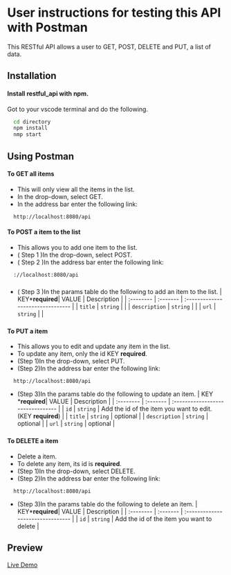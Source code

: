 
# User instructions for testing this API with Postman

This RESTful API allows a user to GET, POST, DELETE and PUT, a list of data.


## Installation

#### Install restful_api with npm.
Got to your vscode terminal and do the following.

```bash
  cd directory
  npm install 
  nmp start
```
    
## Using Postman

#### To **GET** all items
- This will only view all the items in the list.
- In the drop-down, select GET.
- In the address bar enter the following link:

```http
  http://localhost:8080/api

```

#### To **POST** a item to the list
- This allows you to add one item to the list.
- ( Step 1 )In the drop-down, select POST.
- ( Step 2 )In the address bar enter the following link:

```http
  ://localhost:8080/api
```
###

- ( Step 3 )In the params table do the following to add an item to the list.
| KEY***required**|  VALUE      | Description                       |
| :--------     | :-------    | :-------------------------------- |
| `title`       | `string` | |
| `description`       | `string` | |
| `url`       | `string` | |

###

#### To **PUT** a item
- This allows you to edit and update any item in the list.
- To update any item, only the id KEY **required**.
- (Step 1)In the drop-down, select PUT.
- (Step 2)In the address bar enter the following link:

```http
  http://localhost:8080/api

```
- (Step 3)In the params table do the following to update an item.
| KEY ***required**|  VALUE      | Description                       |
| :--------     | :-------    | :-------------------------------- |
| `id`          | `string` | Add the id of the item you want to edit. (KEY **required**) |
| `title`       | `string` | optional |
| `description` | `string` | optional |
| `url`         | `string` | optional |

###

#### To **DELETE** a item
- Delete a item.
- To delete any item, its id is **required**.
- (Step 1)In the drop-down, select DELETE.
- (Step 2)In the address bar enter the following link:

```http
  http://localhost:8080/api

```

- (Step 3)In the params table do the following to delete an item.
| KEY***required**|  VALUE      | Description                       |
| :--------     | :-------    | :-------------------------------- |
| `id`       | `string` |  Add the id of the item you want to delete |




## Preview

[Live Demo](https://wd-project-list.herokuapp.com/)

